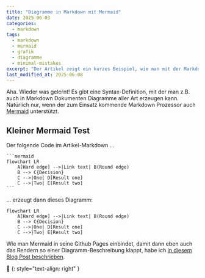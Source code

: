 ```yaml
---
title: "Diagramme in Markdown mit Mermaid"
date: 2025-06-03
categories:
  - markdown
tags:
  - markdown
  - mermaid
  - grafik
  - diagramme
  - minimal-mistakes
excerpt: "Der Artikel zeigt ein kurzes Beispiel, wie man mit der Markdown Erweiterung Mermaid Diagramme in Blog Posts einbetten kann."
last_modified_at: 2025-06-08
---
```


Aha. Wieder was gelernt! Es gibt eine Syntax-Definition, mit der man z.B. auch in Markdown Dokumenten Diagramme aller Art erzeugen kann. Natürlich nur, wenn der zum Einsatz kommende Markdown Prozessor auch [Mermaid](https://mermaid.js.org) unterstützt.

## Kleiner Mermaid Test

Der folgende Code im Artikel-Markdown ...

````
```mermaid
flowchart LR
    A[Hard edge] -->|Link text| B(Round edge)
    B --> C{Decision}
    C -->|One| D[Result one]
    C -->|Two| E[Result two]
```
````

... erzeugt dann dieses Diagramm:

```mermaid
flowchart LR
    A[Hard edge] -->|Link text| B(Round edge)
    B --> C{Decision}
    C -->|One| D[Result one]
    C -->|Two| E[Result two]
```

Wie man Mermaid in seine Github Pages einbindet, damit dann eben auch das Rendern so einer Diagramm-Beschreibung klappt, habe ich [in diesem Blog Post beschrieben][mermaid].

🔲
{: style="text-align: right" }

[mermaid]: https://blog.metawops.de/githubpages/Mermaid-einbinden/